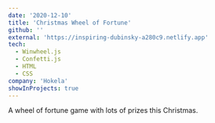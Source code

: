 ```yaml
---
date: '2020-12-10'
title: 'Christmas Wheel of Fortune'
github: ''
external: 'https://inspiring-dubinsky-a280c9.netlify.app'
tech:
  - Winwheel.js
  - Confetti.js
  - HTML
  - CSS
company: 'Hokela'
showInProjects: true
---
```


A wheel of fortune game with lots of prizes this Christmas.
